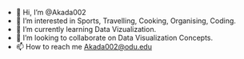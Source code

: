 - 👋 Hi, I’m @Akada002
- 👀 I’m interested in Sports, Travelling, Cooking, Organising, Coding.
- 🌱 I’m currently learning Data Vizualization.
- 💞️ I’m looking to collaborate on Data Visualization Concepts.
- 📫 How to reach me Akada002@odu.edu

<!---
Akada002/Akada002 is a ✨ special ✨ repository because its `README.md` (this file) appears on your GitHub profile.
You can click the Preview link to take a look at your changes.
--->
